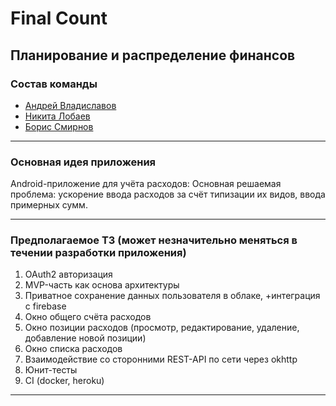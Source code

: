 # Final Count

## Планирование и распределение финансов

### Состав команды
- [Андрей Владиславов](https://github.com/AndVl1)
- [Никита Лобаев](https://github.com/NikitaLobaev)
- [Борис Смирнов](https://github.com/zgreen3)
---
### Основная идея приложения
Android-приложение для учёта расходов: 
Основная решаемая проблема: ускорение ввода расходов за счёт типизации их видов, ввода примерных сумм. 

----
### Предполагаемое ТЗ (может незначительно меняться в течении разработки приложения)

1. OAuth2 авторизация 
2. MVP-часть как основа архитектуры 
3. Приватное сохранение данных пользователя в облаке, +интеграция с firebase 
4. Окно общего счёта расходов 
5. Окно позиции расходов (просмотр, редактирование, удаление, добавление новой позиции) 
6. Окно списка расходов 
7. Взаимодействие со сторонними REST-API по сети через okhttp 
8. Юнит-тесты 
9. CI (docker, heroku)
---



